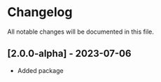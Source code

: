 # Changelog

All notable changes will be documented in this file.

## [2.0.0-alpha] - 2023-07-06

- Added package


